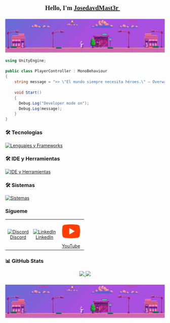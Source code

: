 <!-- README de Jose David Carranza Angarita -->

<!-- Importar fuente retro estilo videojuego -->
<div align="center">
  <h1 style="font-family: 'Press Start 2P', cursive; font-size: 20px;">
    Hello, I'm 
    <a href="https://jose-david-carranza-unity-developer.netlify.app/" target="_blank">
      JosedavdMast3r
    </a> 👾
  </h1>

  <img src="_BannerItchio.gif" alt="banner" style="width: auto; margin-top: 10px;" />

</div>

```csharp
using UnityEngine;

public class PlayerController : MonoBehaviour
{
    string message = ">> \"El mundo siempre necesita héroes.\" — Overwatch";

    void Start() 
    {
      Debug.Log("Developer mode on");
      Debug.Log(message);
    }
}
```

### 🛠️ Tecnologías

[![Lenguajes y Frameworks](https://skillicons.dev/icons?i=python,cs,dotnet,java,spring,html,css,js,md,lua&theme=dark)](https://skillicons.dev)

### 🛠️ IDE y Herramientas  

[![IDE y Herramientas](https://skillicons.dev/icons?i=unity,visualstudio,vscode,pycharm,idea,rider,git,github&theme=dark)](https://skillicons.dev)

### 🛠️ Sistemas

[![Sistemas](https://skillicons.dev/icons?i=windows,linux,ubuntu,mint&theme=dark)](https://skillicons.dev)


### Sígueme  

<!-- [![Discord](https://skillicons.dev/icons?i=discord&theme=dark)](https://discord.com/channels/@me)
[![LinkedIn](https://skillicons.dev/icons?i=linkedin&theme=dark)](https://www.linkedin.com/in/jose-david-carranza-angarita-unity-developer/) -->

<table>
  <tr>
    <td align="center">
      <a href="https://discord.com/channels/@me">
        <img src="https://skillicons.dev/icons?i=discord&theme=dark" width="46" height="64" alt="Discord"><br>
        Discord
      </a>
    </td>
    <td align="center">
      <a href="https://www.linkedin.com/in/jose-david-carranza-angarita-unity-developer/">
        <img src="https://skillicons.dev/icons?i=linkedin&theme=dark" width="46" height="64" alt="LinkedIn"><br>
        LinkedIn
      </a>
    </td>
    <td align="center">
      <a href="https://www.youtube.com/@Josedavd_SystemEngineer">
        <img src="Youtube.png" width="68" height="70" alt="YouTube"><br>
        YouTube
      </a>
    </td>
  </tr>
</table>


### 📊 GitHub Stats

<p align="center">
  <a href="https://github.com/josedavd-07">
    <img height="180em" src="https://github-readme-stats-eight-theta.vercel.app/api?username=josedavd-07&show_icons=true&theme=algolia&include_all_commits=true&count_private=true"/>
    <img height="180em" src="https://github-readme-stats-eight-theta.vercel.app/api/top-langs/?username=josedavd-07&layout=compact&langs_count=8&theme=algolia"/>
  </a>
</p>

<!-- Importar fuente retro estilo videojuego -->
<div align="center">
  <img src="_BannerItchio.gif" alt="banner" style="width: auto; margin-top: 10px;" />
</div>
